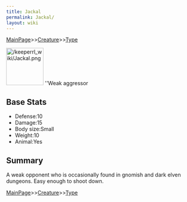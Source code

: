 ```yaml
---
title: Jackal
permalink: Jackal/
layout: wiki
---
```


[MainPage](/keeperrl_wiki/ "wikilink")>>[Creature](/keeperrl_wiki/Creature_Guide "wikilink")>>[Type](/keeperrl_wiki/Type "wikilink")

<img src="/keeperrl_wiki/Jackal.png" title="fig:/keeperrl_wiki/Jackal.png" alt="/keeperrl_wiki/Jackal.png" width="100" />
''Weak aggressor

Base Stats
----------

-   Defense:10
-   Damage:15
-   Body size:Small
-   Weight:10
-   Animal:Yes

Summary
-------

A weak opponent who is occasionally found in gnomish and dark elven
dungeons. Easy enough to shoot down.

[MainPage](/keeperrl_wiki/ "wikilink")>>[Creature](/keeperrl_wiki/Creature_Guide "wikilink")>>[Type](/keeperrl_wiki/Type "wikilink")

